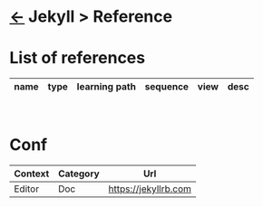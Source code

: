 <head><link rel="stylesheet" href="../../../md.css"/><script src="../../../md.js"></script></head>

[//]: #(Reference)
[Repo_Readme]:       ../README.md
[Object_List]:       ./list/object_list.md
[Reference_List]:    ./list/ref_list.md
[Var_whatis]:        ./whatis/var_whatis.md

# [&larr;][Repo_Readme] Jekyll > Reference
# List of references
|name|type|learning path|sequence|view|desc|
|-|-|-|-|-|-|
<br>

# Conf
|Context|Category|Url|
|-|-|-|
|Editor|Doc|https://jekyllrb.com

